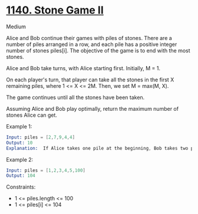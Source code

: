 # [1140. Stone Game II](https://leetcode.com/problems/stone-game-ii/)

Medium

Alice and Bob continue their games with piles of stones. There are a number of piles arranged in a row, and each pile has a positive integer number of stones piles[i]. The objective of the game is to end with the most stones.

Alice and Bob take turns, with Alice starting first. Initially, M = 1.

On each player's turn, that player can take all the stones in the first X remaining piles, where 1 <= X <= 2M. Then, we set M = max(M, X).

The game continues until all the stones have been taken.

Assuming Alice and Bob play optimally, return the maximum number of stones Alice can get.

Example 1:

```s
Input: piles = [2,7,9,4,4]
Output: 10
Explanation:  If Alice takes one pile at the beginning, Bob takes two piles, then Alice takes 2 piles again. Alice can get 2 + 4 + 4 = 10 piles in total. If Alice takes two piles at the beginning, then Bob can take all three piles left. In this case, Alice get 2 + 7 = 9 piles in total. So we return 10 since it's larger.
```

Example 2:

```s
Input: piles = [1,2,3,4,5,100]
Output: 104
```

Constraints:

- 1 <= piles.length <= 100
- 1 <= piles[i] <= 104
